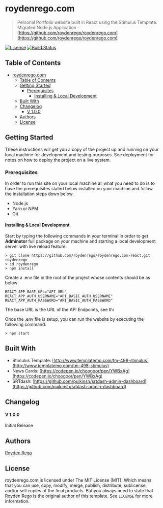 # roydenrego.com
> Personal Portfolio website built in React using the Stimulus Template.
> Migrated Node.js Application - [https://github.com/roydenrego/roydenrego.com](https://github.com/roydenrego/roydenrego.com)


[![License](https://img.shields.io/github/license/roydenrego/roydenrego.com.svg)](https://github.com/roydenrego/roydenrego.com-react/blob/master/LICENSE)
[![Build Status](https://travis-ci.org/roydenrego/roydenrego.com.svg?branch=master)](https://travis-ci.org/roydenrego/roydenrego.com-react) 

## Table of Contents
- [roydenrego.com](#roydenregocom)
  - [Table of Contents](#table-of-contents)
  - [Getting Started](#getting-started)
    - [Prerequisites](#prerequisites)
      - [Installing & Local Development](#installing--local-development)
  - [Built With](#built-with)
  - [Changelog](#changelog)
      - [V 1.0.0](#v-100)
  - [Authors](#authors)
  - [License](#license)
  
## Getting Started

These instructions will get you a copy of the project up and running on your local machine for development and testing purposes. See deployment for notes on how to deploy the project on a live system.
### Prerequisites

In order to run this site on your local machine all what you need to do is to have the prerequisites stated below installed on your machine and follow the installation steps down below.

  - Node.js
  - Yarn or NPM
  - Git
  
#### Installing & Local Development
Start by typing the following commands in your terminal in order to get **Adminator** full package on your machine and starting a local development server with live reload feature.

```
> git clone https://github.com/roydenrego/roydenrego.com-react.git roydenrego
> cd roydenrego
> npm install
```

Create a .env file in the root of the project whose contents should be as below:

```
REACT_APP_BASE_URL="API_URL"
REACT_APP_AUTH_USERNAME="API_BASIC_AUTH_USERNAME"
REACT_APP_AUTH_PASSWORD="API_BASIC_AUTH_PASSWORD"
```

The base URL is the URL of the API Endpoints, see thi

Once the .env file is setup, you can run the website by executing the following command:
```
> npm start
```

## Built With
- Stimulus Template: [http://www.templatemo.com/tm-498-stimulus](http://www.templatemo.com/tm-498-stimulus)
- News Cards: [https://codepen.io/choogoor/pen/YWBxAg](https://codepen.io/choogoor/pen/YWBxAg)
- SRTdash: [https://github.com/puikinsh/srtdash-admin-dashboard](https://github.com/puikinsh/srtdash-admin-dashboard)

## Changelog
#### V 1.0.0
Initial Release

## Authors
[Royden Rego](https://roydenrego.com)

## License

roydenrego.com is licensed under The MIT License (MIT). Which means that you can use, copy, modify, merge, publish, distribute, sublicense, and/or sell copies of the final products. But you always need to state that Royden Rego is the original author of this template. See ``LICENSE`` for more information.
